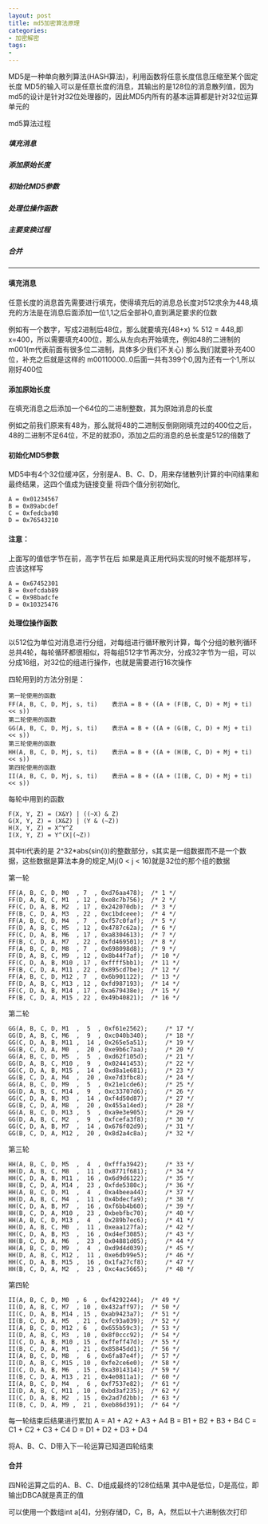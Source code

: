 ```yaml
---
layout: post
title: md5加密算法原理
categories:
- 加密解密
tags:
-
---
```


MD5是一种单向散列算法(HASH算法)，利用函数将任意长度信息压缩至某个固定长度
MD5的输入可以是任意长度的消息，其输出的是128位的消息散列值，因为md5的设计是针对32位处理器的，因此MD5内所有的基本运算都是针对32位运算单元的



md5算法过程

##### 填充消息
##### 添加原始长度
##### 初始化MD5参数
##### 处理位操作函数
##### 主要变换过程
##### 合并
-------------------------------------------------------------------------------

#### 填充消息
任意长度的消息首先需要进行填充，使得填充后的消息总长度对512求余为448,填充的方法是在消息后面添加一位1,1之后全部补0,直到满足要求的位数

例如有一个数字，写成2进制后48位，那么就要填充(48+x) % 512 = 448,即x=400，所以需要填充400位，那么从左向右开始填充，例如48的二进制的 m001(m代表前面有很多位二进制，具体多少我们不关心) 那么我们就要补充400位，补充之后就是这样的 m00110000..0后面一共有399个0,因为还有一个1,所以刚好400位

#### 添加原始长度
在填充消息之后添加一个64位的二进制整数，其为原始消息的长度

例如之前我们原来有48为，那么就将48的二进制反倒刚刚填充过的400位之后，48的二进制不足64位，不足的就添0，添加之后的消息的总长度是512的倍数了

#### 初始化MD5参数

MD5中有4个32位缓冲区，分别是A、B、C、D，用来存储散列计算的中间结果和最终结果，这四个值成为链接变量
将四个值分别初始化,

	A = 0x01234567
	B = 0x89abcdef
	C = 0xfedcba98
	D = 0x76543210

#### 注意：
上面写的值低字节在前，高字节在后
如果是真正用代码实现的时候不能那样写，应该这样写

	A = 0x67452301
	B = 0xefcdab89
	C = 0x98badcfe
	D = 0x10325476


#### 处理位操作函数
以512位为单位对消息进行分组，对每组进行循环散列计算，每个分组的散列循环总共4轮，每轮循环都很相似，将每组512字节再次分，分成32字节为一组，可以分成16组，对32位的组进行操作，也就是需要进行16次操作

四轮用到的方法分别是：

	第一轮使用的函数
	FF(A, B, C, D, Mj, s, ti)    表示A = B + ((A + (F(B, C, D) + Mj + ti) << s))
	第二轮使用的函数
	GG(A, B, C, D, Mj, s, ti)    表示A = B + ((A + (G(B, C, D) + Mj + ti) << s))
	第三轮使用的函数
	HH(A, B, C, D, Mj, s, ti)    表示A = B + ((A + (H(B, C, D) + Mj + ti) << s))
	第四轮使用的函数
	II(A, B, C, D, Mj, s, ti)    表示A = B + ((A + (I(B, C, D) + Mj + ti) << s))


每轮中用到的函数

	F(X, Y, Z) = (X&Y) | ((~X) & Z)
	G(X, Y, Z) = (X&Z) | (Y & (~Z))
	H(X, Y, Z) = X^Y^Z
	I(X, Y, Z) = Y^(X|(~Z))

其中ti代表的是 2^32*abs(sin(i))的整数部分，s其实是一组数据而不是一个数据，这些数据是算法本身的规定,Mj(0 < j < 16)就是32位的那个组的数据

第一轮

	FF(A, B, C, D, M0  , 7  , 0xd76aa478); 	/* 1 */
	FF(D, A, B, C, M1  , 12 , 0xe8c7b756); 	/* 2 */
	FF(C, D, A, B, M2  , 17 , 0x242070db); 	/* 3 */
	FF(B, C, D, A, M3  , 22 , 0xc1bdceee); 	/* 4 */
	FF(A, B, C, D, M4  , 7  , 0xf57c0faf); 	/* 5 */
	FF(D, A, B, C, M5  , 12 , 0x4787c62a); 	/* 6 */
	FF(C, D, A, B, M6  , 17 , 0xa8304613); 	/* 7 */
	FF(B, C, D, A, M7  , 22 , 0xfd469501); 	/* 8 */
	FF(A, B, C, D, M8  , 7  , 0x698098d8); 	/* 9 */
	FF(D, A, B, C, M9  , 12 , 0x8b44f7af); 	/* 10 */
	FF(C, D, A, B, M10 , 17 , 0xffff5bb1);	/* 11 */
	FF(B, C, D, A, M11 , 22 , 0x895cd7be);	/* 12 */
	FF(A, B, C, D, M12 , 7  , 0x6b901122);	/* 13 */
	FF(D, A, B, C, M13 , 12 , 0xfd987193);	/* 14 */
	FF(C, D, A, B, M14 , 17 , 0xa679438e);	/* 15 */
	FF(B, C, D, A, M15 , 22 , 0x49b40821);	/* 16 */

第二轮

	GG(A, B, C, D, M1  ,  5  , 0xf61e2562); 	/* 17 */
	GG(D, A, B, C, M6  ,  9  , 0xc040b340); 	/* 18 */
	GG(C, D, A, B, M11 ,  14 , 0x265e5a51);		/* 19 */
	GG(B, C, D, A, M0  ,  20 , 0xe9b6c7aa); 	/* 20 */
	GG(A, B, C, D, M5  ,  5  , 0xd62f105d); 	/* 21 */
	GG(D, A, B, C, M10 ,  9  , 0x02441453);		/* 22 */
	GG(C, D, A, B, M15 ,  14 , 0xd8a1e681);		/* 23 */
	GG(B, C, D, A, M4  ,  20 , 0xe7d3fbc8); 	/* 24 */
	GG(A, B, C, D, M9  ,  5  , 0x21e1cde6); 	/* 25 */
	GG(D, A, B, C, M14 ,  9  , 0xc33707d6);		/* 26 */
	GG(C, D, A, B, M3  ,  14 , 0xf4d50d87); 	/* 27 */
	GG(B, C, D, A, M8  ,  20 , 0x455a14ed); 	/* 28 */
	GG(A, B, C, D, M13 ,  5  , 0xa9e3e905);		/* 29 */
	GG(D, A, B, C, M2  ,  9  , 0xfcefa3f8); 	/* 30 */
	GG(C, D, A, B, M7  ,  14 , 0x676f02d9); 	/* 31 */
	GG(B, C, D, A, M12 ,  20 , 0x8d2a4c8a);		/* 32 */
	
第三轮

	HH(A, B, C, D, M5  ,  4  , 0xfffa3942); 	/* 33 */
	HH(D, A, B, C, M8  ,  11 , 0x8771f681); 	/* 34 */
	HH(C, D, A, B, M11 ,  16 , 0x6d9d6122);		/* 35 */
	HH(B, C, D, A, M14 ,  23 , 0xfde5380c);		/* 36 */
	HH(A, B, C, D, M1  ,  4  , 0xa4beea44); 	/* 37 */
	HH(D, A, B, C, M4  ,  11 , 0x4bdecfa9); 	/* 38 */
	HH(C, D, A, B, M7  ,  16 , 0xf6bb4b60); 	/* 39 */
	HH(B, C, D, A, M10 ,  23 , 0xbebfbc70);		/* 40 */
	HH(A, B, C, D, M13 ,  4  , 0x289b7ec6);		/* 41 */
	HH(D, A, B, C, M0  ,  11 , 0xeaa127fa); 	/* 42 */
	HH(C, D, A, B, M3  ,  16 , 0xd4ef3085); 	/* 43 */
	HH(B, C, D, A, M6  ,  23 , 0x04881d05); 	/* 44 */
	HH(A, B, C, D, M9  ,  4  , 0xd9d4d039); 	/* 45 */
	HH(D, A, B, C, M12 ,  11 , 0xe6db99e5);		/* 46 */
	HH(C, D, A, B, M15 ,  16 , 0x1fa27cf8);		/* 47 */
	HH(B, C, D, A, M2  ,  23 , 0xc4ac5665); 	/* 48 */

第四轮

	II(A, B, C, D, M0  , 6	, 0xf4292244); 	/* 49 */
	II(D, A, B, C, M7  , 10	, 0x432aff97); 	/* 50 */
	II(C, D, A, B, M14 , 15	, 0xab9423a7);	/* 51 */
	II(B, C, D, A, M5  , 21	, 0xfc93a039); 	/* 52 */
	II(A, B, C, D, M12 , 6	, 0x655b59c3);	/* 53 */
	II(D, A, B, C, M3  , 10	, 0x8f0ccc92); 	/* 54 */
	II(C, D, A, B, M10 , 15	, 0xffeff47d);	/* 55 */
	II(B, C, D, A, M1  , 21	, 0x85845dd1); 	/* 56 */
	II(A, B, C, D, M8  ,  6	, 0x6fa87e4f); 	/* 57 */
	II(D, A, B, C, M15 , 10	, 0xfe2ce6e0);	/* 58 */
	II(C, D, A, B, M6  , 15	, 0xa3014314); 	/* 59 */
	II(B, C, D, A, M13 , 21	, 0x4e0811a1);	/* 60 */
	II(A, B, C, D, M4  ,  6	, 0xf7537e82); 	/* 61 */
	II(D, A, B, C, M11 , 10	, 0xbd3af235);	/* 62 */
	II(C, D, A, B, M2  , 15	, 0x2ad7d2bb); 	/* 63 */
	II(B, C, D, A, M9 ,  21	, 0xeb86d391); 	/* 64 */

每一轮结束后结果进行累加
A = A1 + A2 + A3 + A4
B = B1 + B2 + B3 + B4
C = C1 + C2 + C3 + C4
D = D1 + D2 + D3 + D4

将A、B、C、D带入下一轮运算已知道四轮结束

#### 合并

四N轮运算之后的A、B、C、D组成最终的128位结果
其中A是低位，D是高位，即输出DBCA就是真正的值

可以使用一个数组int a[4]，分别存储D，C，B，A，然后以十六进制依次打印



